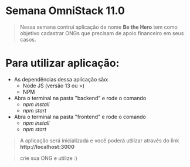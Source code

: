 # Semana OmniStack 11.0

> Nessa semana contruí aplicação de nome **Be the Hero**
tem como objetivo cadastrar ONGs que precisam de apoio financeiro em seus casos.


# Para utilizar aplicação: 
- As dependências dessa aplicação são: 
	- Node JS (versão 13 ou >)
	- NPM
- Abra o terminal na pasta "backend" e rode o comando 
	- *npm install* 
	- *npm start*
- Abra o terminal na pasta "frontend" e rode o comando
	- *npm install*
	- *npm start*

> A aplicação será inicializada e você poderá utilizar através do link **http://localhost:3000**

> crie sua ONG e utilize :) 
 
